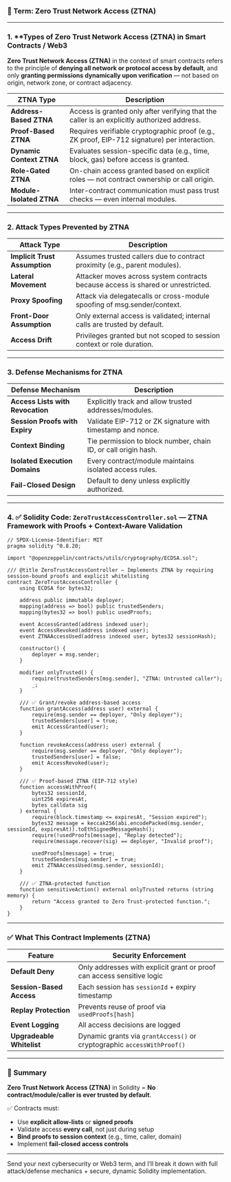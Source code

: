 ### 🔐 Term: **Zero Trust Network Access (ZTNA)**

---

### 1. \*\*Types of Zero Trust Network Access (ZTNA) in Smart Contracts / Web3

**Zero Trust Network Access (ZTNA)** in the context of smart contracts refers to the principle of **denying all network or protocol access by default**, and only **granting permissions dynamically upon verification** — not based on origin, network zone, or contract adjacency.

| ZTNA Type                | Description                                                                                  |
| ------------------------ | -------------------------------------------------------------------------------------------- |
| **Address-Based ZTNA**   | Access is granted only after verifying that the caller is an explicitly authorized address.  |
| **Proof-Based ZTNA**     | Requires verifiable cryptographic proof (e.g., ZK proof, EIP-712 signature) per interaction. |
| **Dynamic Context ZTNA** | Evaluates session-specific data (e.g., time, block, gas) before access is granted.           |
| **Role-Gated ZTNA**      | On-chain access granted based on explicit roles — not contract ownership or call origin.     |
| **Module-Isolated ZTNA** | Inter-contract communication must pass trust checks — even internal modules.                 |

---

### 2. **Attack Types Prevented by ZTNA**

| Attack Type                   | Description                                                                      |
| ----------------------------- | -------------------------------------------------------------------------------- |
| **Implicit Trust Assumption** | Assumes trusted callers due to contract proximity (e.g., parent modules).        |
| **Lateral Movement**          | Attacker moves across system contracts because access is shared or unrestricted. |
| **Proxy Spoofing**            | Attack via delegatecalls or cross-module spoofing of msg.sender/context.         |
| **Front-Door Assumption**     | Only external access is validated; internal calls are trusted by default.        |
| **Access Drift**              | Privileges granted but not scoped to session context or role duration.           |

---

### 3. **Defense Mechanisms for ZTNA**

| Defense Mechanism                | Description                                                    |
| -------------------------------- | -------------------------------------------------------------- |
| **Access Lists with Revocation** | Explicitly track and allow trusted addresses/modules.          |
| **Session Proofs with Expiry**   | Validate EIP-712 or ZK signature with timestamp and nonce.     |
| **Context Binding**              | Tie permission to block number, chain ID, or call origin hash. |
| **Isolated Execution Domains**   | Every contract/module maintains isolated access rules.         |
| **Fail-Closed Design**           | Default to deny unless explicitly authorized.                  |

---

### 4. ✅ Solidity Code: `ZeroTrustAccessController.sol` — ZTNA Framework with Proofs + Context-Aware Validation

```solidity
// SPDX-License-Identifier: MIT
pragma solidity ^0.8.20;

import "@openzeppelin/contracts/utils/cryptography/ECDSA.sol";

/// @title ZeroTrustAccessController — Implements ZTNA by requiring session-bound proofs and explicit whitelisting
contract ZeroTrustAccessController {
    using ECDSA for bytes32;

    address public immutable deployer;
    mapping(address => bool) public trustedSenders;
    mapping(bytes32 => bool) public usedProofs;

    event AccessGranted(address indexed user);
    event AccessRevoked(address indexed user);
    event ZTNAAccessUsed(address indexed user, bytes32 sessionHash);

    constructor() {
        deployer = msg.sender;
    }

    modifier onlyTrusted() {
        require(trustedSenders[msg.sender], "ZTNA: Untrusted caller");
        _;
    }

    /// ✅ Grant/revoke address-based access
    function grantAccess(address user) external {
        require(msg.sender == deployer, "Only deployer");
        trustedSenders[user] = true;
        emit AccessGranted(user);
    }

    function revokeAccess(address user) external {
        require(msg.sender == deployer, "Only deployer");
        trustedSenders[user] = false;
        emit AccessRevoked(user);
    }

    /// ✅ Proof-based ZTNA (EIP-712 style)
    function accessWithProof(
        bytes32 sessionId,
        uint256 expiresAt,
        bytes calldata sig
    ) external {
        require(block.timestamp <= expiresAt, "Session expired");
        bytes32 message = keccak256(abi.encodePacked(msg.sender, sessionId, expiresAt)).toEthSignedMessageHash();
        require(!usedProofs[message], "Replay detected");
        require(message.recover(sig) == deployer, "Invalid proof");

        usedProofs[message] = true;
        trustedSenders[msg.sender] = true;
        emit ZTNAAccessUsed(msg.sender, sessionId);
    }

    /// ✅ ZTNA-protected function
    function sensitiveAction() external onlyTrusted returns (string memory) {
        return "Access granted to Zero Trust-protected function.";
    }
}
```

---

### ✅ What This Contract Implements (ZTNA)

| Feature                   | Security Enforcement                                                    |
| ------------------------- | ----------------------------------------------------------------------- |
| **Default Deny**          | Only addresses with explicit grant or proof can access sensitive logic  |
| **Session-Based Access**  | Each session has `sessionId` + expiry timestamp                         |
| **Replay Protection**     | Prevents reuse of proof via `usedProofs[hash]`                          |
| **Event Logging**         | All access decisions are logged                                         |
| **Upgradeable Whitelist** | Dynamic grants via `grantAccess()` or cryptographic `accessWithProof()` |

---

### 🧠 Summary

**Zero Trust Network Access (ZTNA)** in Solidity =
**No contract/module/caller is ever trusted by default**.

✅ Contracts must:

* Use **explicit allow-lists** or **signed proofs**
* Validate access **every call**, not just during setup
* **Bind proofs to session context** (e.g., time, caller, domain)
* Implement **fail-closed access controls**

---

Send your next cybersecurity or Web3 term, and I’ll break it down with full attack/defense mechanics + secure, dynamic Solidity implementation.
